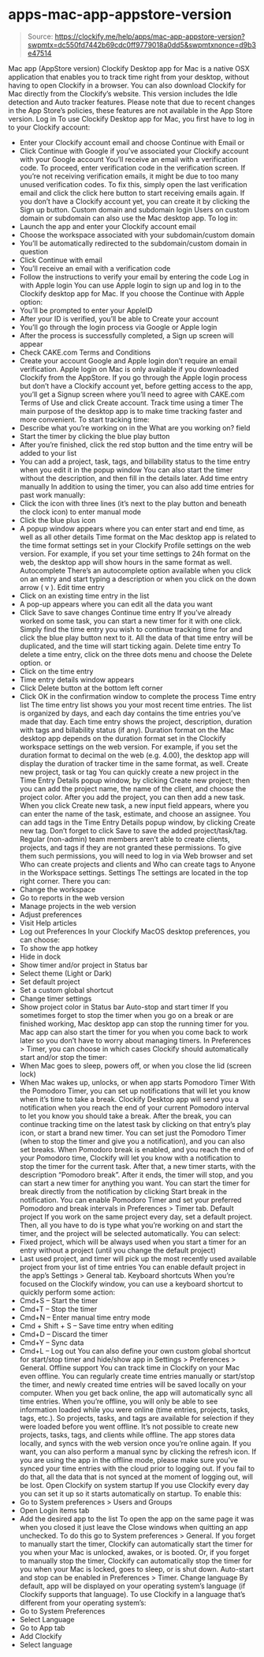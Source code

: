 # apps-mac-app-appstore-version

> Source: https://clockify.me/help/apps/mac-app-appstore-version?swpmtx=dc550fd7442b69cdc0ff9779018a0dd5&swpmtxnonce=d9b3e47514

Mac app (AppStore version)
Clockify Desktop app for Mac is a native OSX application that enables you to track time right from your desktop, without having to open Clockify in a browser.
You can also download Clockify for Mac directly from the Clockify’s website. This version includes the Idle detection and Auto tracker features. Please note that due to recent changes in the App Store’s policies, these features are not available in the App Store version.
Log in
To use Clockify Desktop app for Mac, you first have to log in to your Clockify account:
- Enter your Clockify account email and choose Continue with Email
or
- Click Continue with Google if you’ve associated your Clockify account with your Google account
You’ll receive an email with a verification code. To proceed, enter verification code in the verification screen.
If you’re not receiving verification emails, it might be due to too many unused verification codes. To fix this, simply open the last verification email and click the click here button to start receiving emails again.
If you don’t have a Clockify account yet, you can create it by clicking the Sign up button.
Custom domain and subdomain login
Users on custom domain or subdomain can also use the Mac desktop app.
To log in:
- Launch the app and enter your Clockify account email
- Choose the workspace associated with your subdomain/custom domain
- You’ll be automatically redirected to the subdomain/custom domain in question
- Click Continue with email
- You’ll receive an email with a verification code
- Follow the instructions to verify your email by entering the code
Log in with Apple login
You can use Apple login to sign up and log in to the Clockify desktop app for Mac.
If you choose the Continue with Apple option:
- You’ll be prompted to enter your AppleID
- After your ID is verified, you’ll be able to Create your account
- You’ll go through the login process via Google or Apple login
- After the process is successfully completed, a Sign up screen will appear
- Check CAKE.com Terms and Conditions
- Create your account
Google and Apple login don’t require an email verification.
Apple login on Mac is only available if you downloaded Clockify from the AppStore.
If you go through the Apple login process but don’t have a Clockify account yet, before getting access to the app, you’ll get a Signup screen where you’ll need to agree with CAKE.com Terms of Use and click Create account.
Track time using a timer
The main purpose of the desktop app is to make time tracking faster and more convenient.
To start tracking time:
- Describe what you’re working on in the What are you working on? field
- Start the timer by clicking the blue play button
- After you’re finished, click the red stop button and the time entry will be added to your list
- You can add a project, task, tags, and billability status to the time entry when you edit it in the popup window
You can also start the timer without the description, and then fill in the details later.
Add time entry manually
In addition to using the timer, you can also add time entries for past work manually:
- Click the icon with three lines (it’s next to the play button and beneath the clock icon) to enter manual mode
- Click the blue plus icon
- A popup window appears where you can enter start and end time, as well as all other details
Time format on the Mac desktop app is related to the time format settings set in your Clockify Profile settings on the web version. For example, if you set your time settings to 24h format on the web, the desktop app will show hours in the same format as well.
Autocomplete
There’s an autocomplete option available when you click on an entry and start typing a description or when you click on the down arrow ( v ).
Edit time entry
- Click on an existing time entry in the list
- A pop-up appears where you can edit all the data you want
- Click Save to save changes
Continue time entry
If you’ve already worked on some task, you can start a new timer for it with one click.
Simply find the time entry you wish to continue tracking time for and click the blue play button next to it. All the data of that time entry will be duplicated, and the time will start ticking again.
Delete time entry
To delete a time entry, click on the three dots menu and choose the Delete option.
or
- Click on the time entry
- Time entry details window appears
- Click Delete button at the bottom left corner
- Click OK in the confirmation window to complete the process
Time entry list
The time entry list shows you your most recent time entries. The list is organized by days, and each day contains the time entries you’ve made that day.
Each time entry shows the project, description, duration with tags and billability status (if any).
Duration format on the Mac desktop app depends on the duration format set in the Clockify workspace settings on the web version. For example, if you set the duration format to decimal on the web (e.g. 4.00), the desktop app will display the duration of tracker time in the same format, as well.
Create new project, task or tag
You can quickly create a new project in the Time Entry Details popup window, by clicking Create new project; then you can add the project name, the name of the client, and choose the project color.
After you add the project, you can then add a new task. When you click Create new task, a new input field appears, where you can enter the name of the task, estimate, and choose an assignee.
You can add tags in the Time Entry Details popup window, by clicking Create new tag.
Don’t forget to click Save to save the added project/task/tag.
Regular (non-admin) team members aren’t able to create clients, projects, and tags if they are not granted these permissions. To give them such permissions, you will need to log in via Web browser and set Who can create projects and clients and Who can create tags to Anyone in the Workspace settings.
Settings
The settings are located in the top right corner.
There you can:
- Change the workspace
- Go to reports in the web version
- Manage projects in the web version
- Adjust preferences
- Visit Help articles
- Log out
Preferences
In your Clockify MacOS desktop preferences, you can choose:
- To show the app hotkey
- Hide in dock
- Show timer and/or project in Status bar
- Select theme (Light or Dark)
- Set default project
- Set a custom global shortcut
- Change timer settings
- Show project color in Status bar
Auto-stop and start timer
If you sometimes forget to stop the timer when you go on a break or are finished working, Mac desktop app can stop the running timer for you.
Mac app can also start the timer for you when you come back to work later so you don’t have to worry about managing timers.
In Preferences > Timer, you can choose in which cases Clockify should automatically start and/or stop the timer:
- When Mac goes to sleep, powers off, or when you close the lid (screen lock)
- When Mac wakes up, unlocks, or when app starts
Pomodoro Timer
With the Pomodoro Timer, you can set up notifications that will let you know when it’s time to take a break.
Clockify Desktop app will send you a notification when you reach the end of your current Pomodoro interval to let you know you should take a break.
After the break, you can continue tracking time on the latest task by clicking on that entry’s play icon, or start a brand new timer.
You can set just the Pomodoro Timer (when to stop the timer and give you a notification), and you can also set breaks.
When Pomodoro break is enabled, and you reach the end of your Pomodoro time, Clockify will let you know with a notification to stop the timer for the current task. After that, a new timer starts, with the description “Pomodoro break”. After it ends, the timer will stop, and you can start a new timer for anything you want.
You can start the timer for break directly from the notification by clicking Start break in the notification.
You can enable Pomodoro Timer and set your preferred Pomodoro and break intervals in Preferences > Timer tab.
Default project
If you work on the same project every day, set a default project. Then, all you have to do is type what you’re working on and start the timer, and the project will be selected automatically.
You can select:
- Fixed project, which will be always used when you start a timer for an entry without a project (until you change the default project)
- Last used project, and timer will pick up the most recently used available project from your list of time entries
You can enable default project in the app’s Settings > General tab.
Keyboard shortcuts
When you’re focused on the Clockify window, you can use a keyboard shortcut to quickly perform some action:
- Cmd+S – Start the timer
- Cmd+T – Stop the timer
- Cmd+N – Enter manual time entry mode
- Cmd + Shift + S – Save time entry when editing
- Cmd+D – Discard the timer
- Cmd+Y – Sync data
- Cmd+L – Log out
You can also define your own custom global shortcut for start/stop timer and hide/show app in Settings > Preferences > General.
Offline support
You can track time in Clockify on your Mac even offline.
You can regularly create time entries manually or start/stop the timer, and newly created time entries will be saved locally on your computer. When you get back online, the app will automatically sync all time entries.
When you’re offline, you will only be able to see information loaded while you were online (time entries, projects, tasks, tags, etc.). So projects, tasks, and tags are available for selection if they were loaded before you went offline.
It’s not possible to create new projects, tasks, tags, and clients while offline.
The app stores data locally, and syncs with the web version once you’re online again. If you want, you can also perform a manual sync by clicking the refresh icon.
If you are using the app in the offline mode, please make sure you’ve synced your time entries with the cloud prior to logging out. If you fail to do that, all the data that is not synced at the moment of logging out, will be lost.
Open Clockify on system startup
If you use Clockify every day you can set it up so it starts automatically on startup. To enable this:
- Go to System preferences > Users and Groups
- Open Login items tab
- Add the desired app to the list
To open the app on the same page it was when you closed it just leave the Close windows when quitting an app unchecked. To do this go to System preferences > General.
If you forget to manually start the timer, Clockify can automatically start the timer for you when your Mac is unlocked, awakes, or is booted. Or, if you forget to manually stop the timer, Clockify can automatically stop the timer for you when your Mac is locked, goes to sleep, or is shut down. Auto-start and stop can be enabled in Preferences > Timer.
Change language
By default, app will be displayed on your operating system’s language (if Clockify supports that language).
To use Clockify in a language that’s different from your operating system’s:
- Go to System Preferences
- Select Language
- Go to App tab
- Add Clockify
- Select language